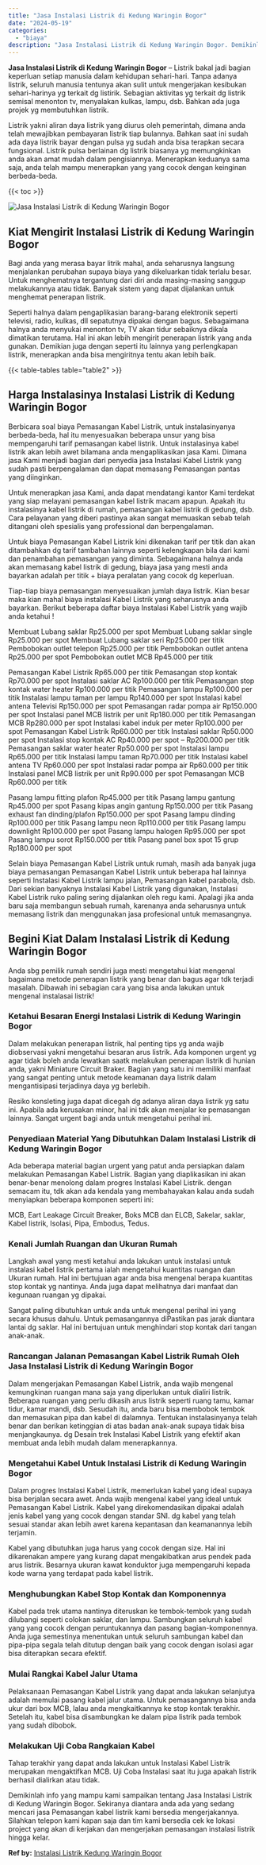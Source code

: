 ```yaml
---
title: "Jasa Instalasi Listrik di Kedung Waringin Bogor"
date: "2024-05-19"
categories: 
  - "biaya"
description: "Jasa Instalasi Listrik di Kedung Waringin Bogor. Demikinlah info yang mampu kami sampaikan tentang Jasa Instalasi Listrik di Kedung Waringin Bogor. Sekiranya..."
---
```


**Jasa Instalasi Listrik di Kedung Waringin Bogor** – Listrik bakal jadi bagian keperluan setiap manusia dalam kehidupan sehari-hari. Tanpa adanya listrik, seluruh manusia tentunya akan sulit untuk mengerjakan kesibukan sehari-harinya yg terkait dg listirik. Sebagian aktivitas yg terkait dg listrik semisal menonton tv, menyalakan kulkas, lampu, dsb. Bahkan ada juga projek yg membutuhkan listrik.

Listrik yakni aliran daya listrik yang diurus oleh pemerintah, dimana anda telah mewajibkan pembayaran listrik tiap bulannya. Bahkan saat ini sudah ada daya listrik bayar dengan pulsa yg sudah anda bisa terapkan secara fungsional. Listrik pulsa berlainan dg listrik biasanya yg memungkinkan anda akan amat mudah dalam pengisiannya. Menerapkan keduanya sama saja, anda telah mampu menerapkan yang yang cocok dengan keinginan berbeda-beda.

{{< toc >}}

![Jasa Instalasi Listrik di Kedung Waringin Bogor](/images/instalasi-listrik-murah05.png)

## Kiat Mengirit Instalasi Listrik di Kedung Waringin Bogor

Bagi anda yang merasa bayar litrik mahal, anda seharusnya langsung menjalankan perubahan supaya biaya yang dikeluarkan tidak terlalu besar. Untuk menghematnya tergantung dari diri anda masing-masing sanggup melakukannya atau tidak. Banyak sistem yang dapat dijalankan untuk menghemat penerapan listrik.

Seperti halnya dalam pengaplikasian barang-barang elektronik seperti televisi, radio, kulkas, dll sepatutnya dipakai dengan bagus. Sebagaimana halnya anda menyukai menonton tv, TV akan tidur sebaiknya dikala dimatikan terutama. Hal ini akan lebih mengirit penerapan listrik yang anda gunakan. Demikian juga dengan seperti itu lainnya yang perlengkapan listrik, menerapkan anda bisa mengiritnya tentu akan lebih baik.

{{< table-tables table="table2" >}}

## Harga Instalasinya Instalasi Listrik di Kedung Waringin Bogor

Berbicara soal biaya Pemasangan Kabel Listrik, untuk instalasinyanya berbeda-beda, hal itu menyesuaikan beberapa unsur yang bisa mempengaruhi tarif pemasangan kabel listrik. Untuk instalasinya kabel listrik akan lebih awet bilamana anda mengaplikasikan jasa Kami. Dimana jasa Kami menjadi bagian dari penyedia jasa Instalasi Kabel Listrik yang sudah pasti berpengalaman dan dapat memasang Pemasangan pantas yang diinginkan.

Untuk menerapkan jasa Kami, anda dapat mendatangi kantor Kami terdekat yang siap melayani pemasangan kabel listrik macam apapun. Apakah itu instalasinya kabel listrik di rumah, pemasangan kabel listrik di gedung, dsb. Cara pelayanan yang diberi pastinya akan sangat memuaskan sebab telah ditangani oleh spesialis yang professional dan berpengalaman.

Untuk biaya Pemasangan Kabel Listrik kini dikenakan tarif per titik dan akan ditambahkan dg tarif tambahan lainnya seperti kelengkapan bila dari kami dan penambahan pemasangan yang diminta. Sebagaimana halnya anda akan memasang kabel listrik di gedung, biaya jasa yang mesti anda bayarkan adalah per titik + biaya peralatan yang cocok dg keperluan.

Tiap-tiap biaya pemasangan menyesuaikan jumlah daya listrik. Kian besar maka kian mahal biaya instalasi Kabel Listrik yang seharusnya anda bayarkan. Berikut beberapa daftar biaya Instalasi Kabel Listrik yang wajib anda ketahui !

Membuat Lubang saklar Rp25.000 per spot Membuat Lubang saklar single Rp25.000 per spot Membuat Lubang saklar seri Rp25.000 per titik Pembobokan outlet telepon Rp25.000 per titik Pembobokan outlet antena Rp25.000 per spot Pembobokan outlet MCB Rp45.000 per titik

Pemasangan Kabel Listrik Rp65.000 per titik Pemasangan stop kontak Rp70.000 per spot Instalasi saklar AC Rp100.000 per titik Pemasangan stop kontak water heater Rp100.000 per titik Pemasangan lampu Rp100.000 per titik Instalasi lampu taman per lampu Rp140.000 per spot Instalasi kabel antena Televisi Rp150.000 per spot Pemasangan radar pompa air Rp150.000 per spot Instalasi panel MCB listrik per unit Rp180.000 per titik Pemasangan MCB Rp280.000 per spot Instalasi kabel induk per meter Rp100.000 per spot Pemasangan Kabel Listrik Rp60.000 per titik Instalasi saklar Rp50.000 per spot Instalasi stop kontak AC Rp40.000 per spot – Rp200.000 per titik Pemasangan saklar water heater Rp50.000 per spot Instalasi lampu Rp65.000 per titik Instalasi lampu taman Rp70.000 per titik Instalasi kabel antena TV Rp60.000 per spot Instalasi radar pompa air Rp60.000 per titik Instalasi panel MCB listrik per unit Rp90.000 per spot Pemasangan MCB Rp60.000 per titik

Pasang lampu fitting plafon Rp45.000 per titik Pasang lampu gantung Rp45.000 per spot Pasang kipas angin gantung Rp150.000 per titik Pasang exhaust fan dinding/plafon Rp150.000 per spot Pasang lampu dinding Rp100.000 per titik Pasang lampu neon Rp110.000 per titik Pasang lampu downlight Rp100.000 per spot Pasang lampu halogen Rp95.000 per spot Pasang lampu sorot Rp150.000 per titik Pasang panel box spot 15 grup Rp180.000 per spot

Selain biaya Pemasangan Kabel Listrik untuk rumah, masih ada banyak juga biaya pemasangan Pemasangan Kabel Listrik untuk beberapa hal lainnya seperti Instalasi Kabel Listrik lampu jalan, Pemasangan kabel parabola, dsb. Dari sekian banyaknya Instalasi Kabel Listrik yang digunakan, Instalasi Kabel Listrik ruko paling sering dijalankan oleh regu kami. Apalagi jika anda baru saja membangun sebuah rumah, karenanya anda seharusnya untuk memasang listrik dan menggunakan jasa profesional untuk memasangnya.

## Begini Kiat Dalam Instalasi Listrik di Kedung Waringin Bogor


Anda sbg pemilik rumah sendiri juga mesti mengetahui kiat mengenal bagaimana metode penerapan listrik yang benar dan bagus agar tdk terjadi masalah. Dibawah ini sebagian cara yang bisa anda lakukan untuk mengenal instalasai listrik!

### Ketahui Besaran Energi Instalasi Listrik di Kedung Waringin Bogor

Dalam melakukan penerapan listrik, hal penting tips yg anda wajib diobservasi yakni mengetahui besaran arus listrik. Ada komponen urgent yg agar tidak boleh anda lewatkan saatk melakukan penerapan listrik di hunian anda, yakni Miniature Circuit Braker. Bagian yang satu ini memiliki manfaat yang sangat penting untuk metode keamanan daya listrik dalam mengantisipasi terjadinya daya yg berlebih.

Resiko konsleting juga dapat dicegah dg adanya aliran daya listrik yg satu ini. Apabila ada kerusakan minor, hal ini tdk akan menjalar ke pemasangan lainnya. Sangat urgent bagi anda untuk mengetahui perihal ini.

### Penyediaan Material Yang Dibutuhkan Dalam Instalasi Listrik di Kedung Waringin Bogor

Ada beberapa material bagian urgent yang patut anda persiapkan dalam melakukan Pemasangan Kabel Listrik. Bagian yang diaplikasikan ini akan benar-benar menolong dalam progres Instalasi Kabel Listrik. dengan semacam itu, tdk akan ada kendala yang membahayakan kalau anda sudah menyiapkan beberapa komponen seperti ini:

MCB, Eart Leakage Circuit Breaker, Boks MCB dan ELCB, Sakelar, saklar, Kabel listrik, Isolasi, Pipa, Embodus, Tedus.

### Kenali Jumlah Ruangan dan Ukuran Rumah

Langkah awal yang mesti ketahui anda lakukan untuk instalasi untuk instalasi kabel listrik pertama ialah mengetahui kuantitas ruangan dan Ukuran rumah. Hal ini bertujuan agar anda bisa mengenal berapa kuantitas stop kontak yg nantinya. Anda juga dapat melihatnya dari manfaat dan kegunaan ruangan yg dipakai.

Sangat paling dibutuhkan untuk anda untuk mengenal perihal ini yang secara khusus dahulu. Untuk pemasangannya diPastikan pas jarak diantara lantai dg saklar. Hal ini bertujuan untuk menghindari stop kontak dari tangan anak-anak.

### Rancangan Jalanan Pemasangan Kabel Listrik Rumah Oleh Jasa Instalasi Listrik di Kedung Waringin Bogor

Dalam mengerjakan Pemasangan Kabel Listrik, anda wajib mengenal kemungkinan ruangan mana saja yang diperlukan untuk dialiri listrik. Beberapa ruangan yang perlu dikasih arus listrik seperti ruang tamu, kamar tidur, kamar mandi, dsb. Sesudah itu, anda baru bisa membobok tembok dan memasukan pipa dan kabel di dalamnya. Tentukan instalasinyanya telah benar dan berikan ketinggian di atas badan anak-anak supaya tidak bisa menjangkaunya. dg Desain trek Instalasi Kabel Listrik yang efektif akan membuat anda lebih mudah dalam menerapkannya.

### Mengetahui Kabel Untuk Instalasi Listrik di Kedung Waringin Bogor

Dalam progres Instalasi Kabel Listrik, memerlukan kabel yang ideal supaya bisa berjalan secara awet. Anda wajib mengenal kabel yang ideal untuk Pemasangan Kabel Listrik. Kabel yang direkomendasikan dipakai adalah jenis kabel yang yang cocok dengan standar SNI. dg kabel yang telah sesuai standar akan lebih awet karena kepantasan dan keamanannya lebih terjamin.

Kabel yang dibutuhkan juga harus yang cocok dengan size. Hal ini dikarenakan ampere yang kurang dapat mengakibatkan arus pendek pada arus listrik. Besarnya ukuran kawat konduktor juga mempengaruhi kepada kode warna yang terdapat pada kabel listrik.

### Menghubungkan Kabel Stop Kontak dan Komponennya

Kabel pada trek utama nantinya diteruskan ke tembok-tembok yang sudah dilubangi seperti colokan saklar, dan lampu. Sambungkan seluruh kabel yang yang cocok dengan peruntukannya dan pasang bagian-komponennya. Anda juga semestinya menentukan untuk seluruh sambungan kabel dan pipa-pipa segala telah ditutup dengan baik yang cocok dengan isolasi agar bisa diterapkan secara efektif.

### Mulai Rangkai Kabel Jalur Utama

Pelaksanaan Pemasangan Kabel Listrik yang dapat anda lakukan selanjutya adalah memulai pasang kabel jalur utama. Untuk pemasangannya bisa anda ukur dari box MCB, lalau anda mengkaitkannya ke stop kontak terakhir. Setelah itu, kabel bisa disambungkan ke dalam pipa listrik pada tembok yang sudah dibobok.

### Melakukan Uji Coba Rangkaian Kabel

Tahap terakhir yang dapat anda lakukan untuk Instalasi Kabel Listrik merupakan mengaktifkan MCB. Uji Coba Instalasi saat itu juga apakah listrik berhasil dialirkan atau tidak.

Demikinlah info yang mampu kami sampaikan tentang Jasa Instalasi Listrik di Kedung Waringin Bogor. Sekiranya diantara anda ada yang sedang mencari jasa Pemasangan kabel listrik kami bersedia mengerjakannya. Silahkan telepon kami kapan saja dan tim kami bersedia cek ke lokasi project yang akan di kerjakan dan mengerjakan pemasangan instalasi listrik hingga kelar.

**Ref by:** [Instalasi Listrik Kedung Waringin Bogor](https://id.wikipedia.org/wiki/Instalasi)
